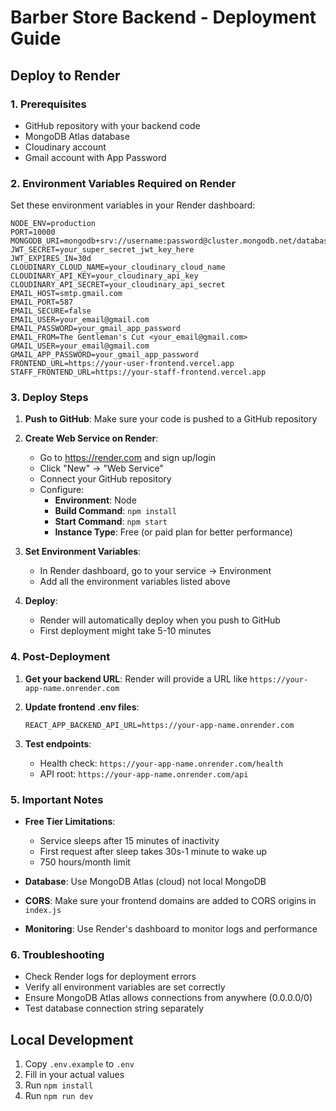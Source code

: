 # Barber Store Backend - Deployment Guide

## Deploy to Render

### 1. Prerequisites
- GitHub repository with your backend code
- MongoDB Atlas database
- Cloudinary account
- Gmail account with App Password

### 2. Environment Variables Required on Render

Set these environment variables in your Render dashboard:

```
NODE_ENV=production
PORT=10000
MONGODB_URI=mongodb+srv://username:password@cluster.mongodb.net/database_name
JWT_SECRET=your_super_secret_jwt_key_here
JWT_EXPIRES_IN=30d
CLOUDINARY_CLOUD_NAME=your_cloudinary_cloud_name
CLOUDINARY_API_KEY=your_cloudinary_api_key
CLOUDINARY_API_SECRET=your_cloudinary_api_secret
EMAIL_HOST=smtp.gmail.com
EMAIL_PORT=587
EMAIL_SECURE=false
EMAIL_USER=your_email@gmail.com
EMAIL_PASSWORD=your_gmail_app_password
EMAIL_FROM=The Gentleman's Cut <your_email@gmail.com>
GMAIL_USER=your_email@gmail.com
GMAIL_APP_PASSWORD=your_gmail_app_password
FRONTEND_URL=https://your-user-frontend.vercel.app
STAFF_FRONTEND_URL=https://your-staff-frontend.vercel.app
```

### 3. Deploy Steps

1. **Push to GitHub**: Make sure your code is pushed to a GitHub repository

2. **Create Web Service on Render**:
   - Go to https://render.com and sign up/login
   - Click "New" → "Web Service"
   - Connect your GitHub repository
   - Configure:
     - **Environment**: Node
     - **Build Command**: `npm install`
     - **Start Command**: `npm start`
     - **Instance Type**: Free (or paid plan for better performance)

3. **Set Environment Variables**:
   - In Render dashboard, go to your service → Environment
   - Add all the environment variables listed above

4. **Deploy**:
   - Render will automatically deploy when you push to GitHub
   - First deployment might take 5-10 minutes

### 4. Post-Deployment

1. **Get your backend URL**: Render will provide a URL like `https://your-app-name.onrender.com`

2. **Update frontend .env files**:
   ```
   REACT_APP_BACKEND_API_URL=https://your-app-name.onrender.com
   ```

3. **Test endpoints**:
   - Health check: `https://your-app-name.onrender.com/health`
   - API root: `https://your-app-name.onrender.com/api`

### 5. Important Notes

- **Free Tier Limitations**: 
  - Service sleeps after 15 minutes of inactivity
  - First request after sleep takes 30s-1 minute to wake up
  - 750 hours/month limit

- **Database**: Use MongoDB Atlas (cloud) not local MongoDB

- **CORS**: Make sure your frontend domains are added to CORS origins in `index.js`

- **Monitoring**: Use Render's dashboard to monitor logs and performance

### 6. Troubleshooting

- Check Render logs for deployment errors
- Verify all environment variables are set correctly
- Ensure MongoDB Atlas allows connections from anywhere (0.0.0.0/0)
- Test database connection string separately

## Local Development

1. Copy `.env.example` to `.env`
2. Fill in your actual values
3. Run `npm install`
4. Run `npm run dev`
